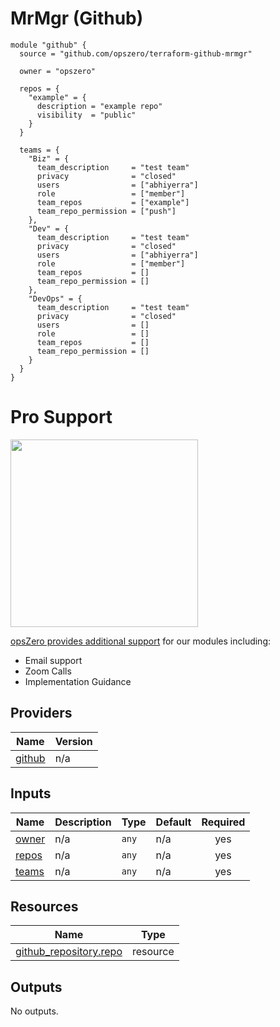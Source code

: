 <!-- BEGIN_TF_DOCS -->
# MrMgr (Github)

```
module "github" {
  source = "github.com/opszero/terraform-github-mrmgr"

  owner = "opszero"

  repos = {
    "example" = {
      description = "example repo"
      visibility  = "public"
    }
  }

  teams = {
    "Biz" = {
      team_description     = "test team"
      privacy              = "closed"
      users                = ["abhiyerra"]
      role                 = ["member"]
      team_repos           = ["example"]
      team_repo_permission = ["push"]
    },
    "Dev" = {
      team_description     = "test team"
      privacy              = "closed"
      users                = ["abhiyerra"]
      role                 = ["member"]
      team_repos           = []
      team_repo_permission = []
    },
    "DevOps" = {
      team_description     = "test team"
      privacy              = "closed"
      users                = []
      role                 = []
      team_repos           = []
      team_repo_permission = []
    }
  }
}

```
# Pro Support

<a href="https://www.opszero.com"><img src="http://assets.opszero.com.s3.amazonaws.com/images/opszero_11_29_2016.png" width="300px"/></a>

[opsZero provides additional support](https://www.opszero.com/devops) for our modules including:

- Email support
- Zoom Calls
- Implementation Guidance
## Providers

| Name | Version |
|------|---------|
| <a name="provider_github"></a> [github](#provider\_github) | n/a |
## Inputs

| Name | Description | Type | Default | Required |
|------|-------------|------|---------|:--------:|
| <a name="input_owner"></a> [owner](#input\_owner) | n/a | `any` | n/a | yes |
| <a name="input_repos"></a> [repos](#input\_repos) | n/a | `any` | n/a | yes |
| <a name="input_teams"></a> [teams](#input\_teams) | n/a | `any` | n/a | yes |
## Resources

| Name | Type |
|------|------|
| [github_repository.repo](https://registry.terraform.io/providers/hashicorp/github/latest/docs/resources/repository) | resource |
## Outputs

No outputs.
<!-- END_TF_DOCS -->